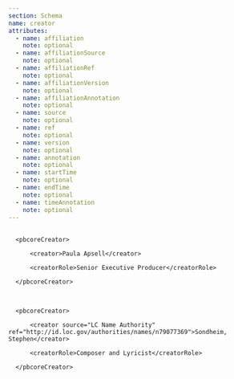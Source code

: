 ```yaml
---
section: Schema
name: creator
attributes:
  - name: affiliation
    note: optional
  - name: affiliationSource
    note: optional
  - name: affiliationRef
    note: optional
  - name: affiliationVersion
    note: optional
  - name: affiliationAnnotation
    note: optional
  - name: source
    note: optional
  - name: ref
    note: optional
  - name: version
    note: optional
  - name: annotation
    note: optional
  - name: startTime
    note: optional
  - name: endTime
    note: optional
  - name: timeAnnotation
    note: optional
---
```

<pre>
  <code>
  &lt;pbcoreCreator&gt;<br>
      &lt;creator&gt;Paula Apsell&lt;/creator&gt;<br>
      &lt;creatorRole&gt;Senior Executive Producer&lt;/creatorRole&gt;<br>
  &lt;/pbcoreCreator&gt;
  </code>
</pre>

<pre>
  <code>
  &lt;pbcoreCreator&gt;<br>
      &lt;creator source=&quot;LC Name Authority&quot; ref=&quot;http://id.loc.gov/authorities/names/n79077369&quot;&gt;Sondheim, Stephen&lt;/creator&gt;<br>
      &lt;creatorRole&gt;Composer and Lyricist&lt;/creatorRole&gt;<br>
  &lt;/pbcoreCreator&gt;
  </code>
</pre>